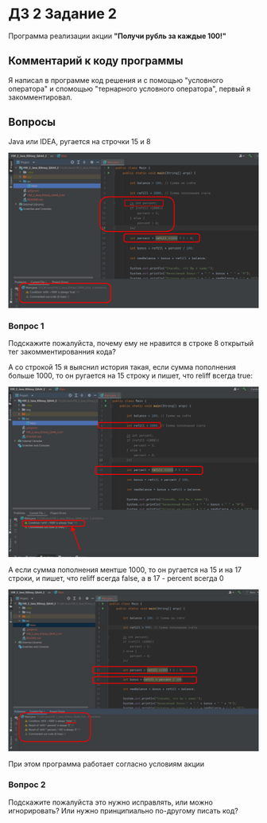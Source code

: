 # ДЗ 2 Задание 2

Программа реализации акции **"Получи рубль за каждые 100!"**

## Комментарий к коду программы

Я написал в программе код решения и с помощью "условного оператора" и спомощью "тернарного условного оператора", первый я закомментировал.

## Вопросы

Java или IDEA, ругается на строчки 15 и 8 

![Альт-текст](img/question_1.png)

### Вопрос 1

Подскажите пожалуйста, почему ему не нравится в строке 8 открытый тег закомментированния кода?

А со строкой 15 я выяснил история такая, если сумма пополнения больше 1000, то он ругается на 15 строку и пишет, что reliff всегда true:

![Альт-текст](img/question_2.png)

А если сумма пополнения ментше 1000, то он ругается на 15 и на 17 строки, и пишет, что reliff всегда false, а в 17 - percent всегда 0

![Альт-текст](img/question_3.png)


При этом программа работает согласно условиям акции

### Вопрос 2

Подскажите пожалуйста это нужно исправлять, или можно игнорировать? Или нужно принципиально по-другому писать код?
